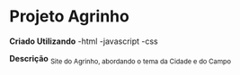  # Projeto Agrinho #

  **Criado Utilizando**
  -html
  -javascript
  -css

**Descrição**
<sub>Site do Agrinho, abordando o tema da Cidade e do Campo</sub>